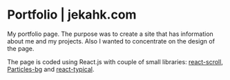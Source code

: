 # Portfolio | jekahk.com

My portfolio page. The purpose was to create a site that has information about me and my projects. Also I wanted to concentrate on the design of the page.

The page is coded using React.js with couple of small libraries: [react-scroll](https://www.npmjs.com/package/react-scroll), [Particles-bg](https://github.com/lindelof/particles-bg) and [react-typical](https://github.com/catalinmiron/react-typical).

